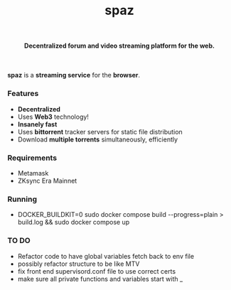 <h1 align="center">
  <br>
  spaz
  <br>
  <br>
</h1>

<h4 align="center">Decentralized forum and video streaming platform for the web.</h4>

<br>

**spaz** is a **streaming service** for the **browser**. 


### Features
- **Decentralized**
- Uses **Web3** technology!
- **Insanely fast**
- Uses **bittorrent** tracker servers for static file distribution
- Download **multiple torrents** simultaneously, efficiently


### Requirements
 - Metamask
 - ZKsync Era Mainnet


### Running
  - DOCKER_BUILDKIT=0 sudo docker compose build --progress=plain > build.log &&  sudo docker compose up


### TO DO
  - Refactor code to have global variables fetch back to env file
  - possibly refactor structure to be like MTV
  - fix front end supervisord.conf file to use correct certs
  - make sure all private functions and variables start with _